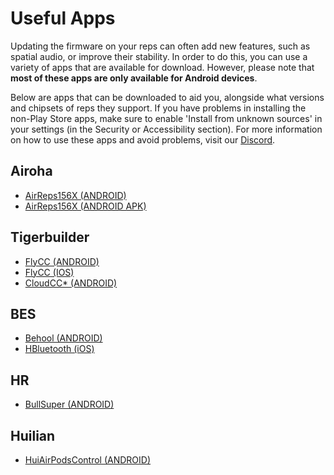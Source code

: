 # Useful Apps

Updating the firmware on your reps can often add new features, such as spatial audio, or improve their stability. In order to do this, you can use a variety of apps that are available for download. However, please note that **most of these apps are only available for Android devices**.

Below are apps that can be downloaded to aid you, alongside what versions and chipsets of reps they support. If you have problems in installing the non-Play Store apps, make sure to enable 'Install from unknown sources' in your settings (in the Security or Accessibility section). For more information on how to use these apps and avoid problems, visit our [Discord](https://airreps.link/discord).

## **Airoha**
- [AirReps156X (ANDROID)](https://airreps.link/update/)
- [AirReps156X (ANDROID APK)](https://airreps.link/updateapk)

## **Tigerbuilder**
- [FlyCC (ANDROID)](https://airreps.link/flycc)
- [FlyCC (IOS)](https://airreps.link/iflycc)
- [CloudCC* (ANDROID)](https://airreps.link/cloudcc)

## **BES**
- [Behool (ANDROID)](https://airreps.link/behoolcleaned)
- [HBluetooth (iOS)](https://airreps.link/hbluetooth)

## **HR**
- [BullSuper (ANDROID)](https://airreps.link/bullsuperhr)

## **Huilian**
- [HuiAirPodsControl (ANDROID)](https://airreps.link/airpodscontrol)
